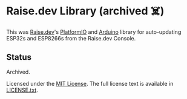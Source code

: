 # Raise.dev Library (archived ☠️)

This was [Raise.dev](https://raise.dev)'s [PlatformIO](https://platformio.org) and [Arduino](https://www.arduino.cc) library for auto-updating ESP32s and ESP8266s from the Raise.dev Console.

## Status

Archived.

Licensed under the [MIT License](https://en.wikipedia.org/wiki/MIT_License).
The full license text is available in [LICENSE.txt](https://github.com/raisedevs/raise-dev-library/blob/master/LICENSE.txt).
